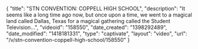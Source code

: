{
    "title": "STN CONVENTION: COPPELL HIGH SCHOOL",
    "description": "It seems like a long time ago now, but once upon a time, we went to a magical land called Dallas, Texas for a magical gathering called the Student Television...",
    "videoid": "158550",
    "date_created": "1398292489",
    "date_modified": "1418181331",
    "type": "captivate",
    "layout": "video",
    "url": "\/v\/stn-convention-coppell-high-school\/158550"
}